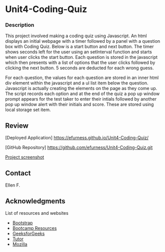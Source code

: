 # Unit4-Coding-Quiz

### Description 

This project involved making a coding quiz using Javascript.   An html displays an initial webpage with a timer followed by a panel with a question box with Coding Quiz. Below is a start button and next button.  The timer shows seconds left for the user using an setInterval function and starts when user clicks the start button. Each question is stored in the javascript which then presents with a list of options that the user clicks followed by clicking the next button. 5 seconds are deducted for each wrong guess.

For each question, the values for each question are stored in an inner html div element within the javascript and a ul list item below the question. Javascript is actually creating the elements on the page as they come up.  The script records each option and at the end of the quiz a pop up window prompt appears for the test taker to enter their intials followed by another pop up window alert with their initials and score.  These are stored using local storage set item. 


## Review

[Deployed Application] 
https://efurness.github.io/Unit4-Coding-Quiz/

[GitHub Repository] 
https://github.com/efurness/Unit4-Coding-Quiz.git

[Project screenshot](./assets/images/quiz.png) 

## Contact

Ellen F.

## Acknowledgments

List of resources and websites

* [Bootstrap](https://getbootstrap.com/)
* [Bootcamp Resources](https://bootcamp-resources.netlify.app/)
* [GeeksforGeeks](https://geeksforgeeks.com/)
* [Tutor](https://bootcampspot.com/)
* [Mozilla](https://developer.mozilla.org/en-US//)
